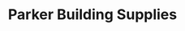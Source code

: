 ---
title: "Parker Building Supplies"
url: /east-grinstead/parker-building-supplies/
shop: Baumarkt
---